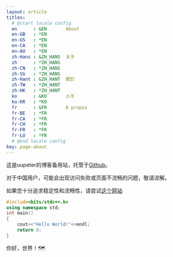 ```yaml
---
layout: article
titles:
  # @start locale config
  en      : &EN       About
  en-GB   : *EN
  en-US   : *EN
  en-CA   : *EN
  en-AU   : *EN
  zh-Hans : &ZH_HANS  关于
  zh      : *ZH_HANS
  zh-CN   : *ZH_HANS
  zh-SG   : *ZH_HANS
  zh-Hant : &ZH_HANT  關於
  zh-TW   : *ZH_HANT
  zh-HK   : *ZH_HANT
  ko      : &KO       소개
  ko-KR   : *KO
  fr      : &FR       À propos
  fr-BE   : *FR
  fr-CA   : *FR
  fr-CH   : *FR
  fr-FR   : *FR
  fr-LU   : *FR
  # @end locale config
key: page-about
---
```

这是uupeter的博客备用站，托管于[Github](https://github.com/238728/238728.github.io)。

对于中国用户，可能会出现访问失败或页面不流畅的问题，敬请谅解。

如果您十分追求稳定性和流畅性，请尝试[这个网站](https://peteruu-bbmq.pages.dev)

```cpp
#include<bits/stdc++.h>
using namespace std;
int main()
{
    cout<<"Hello World!"<<endl;
    return 0;
}
```

你好，世界！:world_map:
